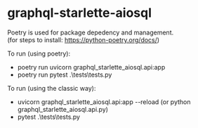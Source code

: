 # graphql-starlette-aiosql  

Poetry is used for package depedency and management.  
(for steps to install: https://python-poetry.org/docs/)  

To run (using poetry):  
* poetry run uvicorn graphql_starlette_aiosql.api:app  
* poetry run pytest .\tests\tests.py  

To run (using the classic way):  
* uvicorn graphql_starlette_aiosql.api:app --reload (or  python graphql_starlette_aiosql.api.py)  
* pytest .\tests\tests.py  

